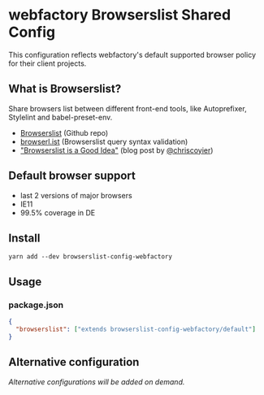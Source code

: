 # webfactory Browserslist Shared Config

This configuration reflects webfactory's default supported browser policy for their client projects.

## What is Browserslist?

Share browsers list between different front-end tools, like Autoprefixer, Stylelint and babel-preset-env.

- [Browserslist](https://github.com/ai/browserslist) (Github repo)
- [browserl.ist](http://browserl.ist) (Browserslist query syntax validation)
- ["Browserslist is a Good Idea"](https://css-tricks.com/browserlist-good-idea/) (blog post by [@chriscoyier](https://github.com/chriscoyier))

## Default browser support

- last 2 versions of major browsers
- IE11
- 99.5% coverage in DE

## Install

`yarn add --dev browserslist-config-webfactory`

## Usage

### package.json

```json
{
  "browserslist": ["extends browserslist-config-webfactory/default"]
}
```

## Alternative configuration

_Alternative configurations will be added on demand._
